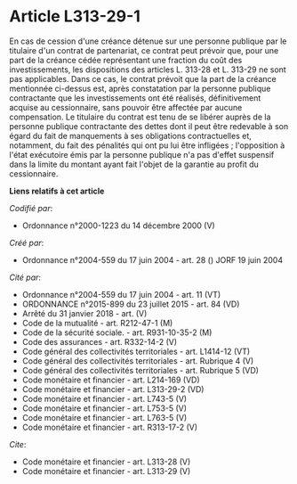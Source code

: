 # Article L313-29-1

En cas de cession d'une créance détenue sur une personne publique par le titulaire d'un contrat de partenariat, ce contrat
peut prévoir que, pour une part de la créance cédée représentant une fraction du coût des investissements, les dispositions
des articles L. 313-28 et L. 313-29 ne sont pas applicables. Dans ce cas, le contrat prévoit que la part de la créance
mentionnée ci-dessus est, après constatation par la personne publique contractante que les investissements ont été réalisés,
définitivement acquise au cessionnaire, sans pouvoir être affectée par aucune compensation. Le titulaire du contrat est tenu
de se libérer auprès de la personne publique contractante des dettes dont il peut être redevable à son égard du fait de
manquements à ses obligations contractuelles et, notamment, du fait des pénalités qui ont pu lui être infligées ;
l'opposition à l'état exécutoire émis par la personne publique n'a pas d'effet suspensif dans la limite du montant ayant fait
l'objet de la garantie au profit du cessionnaire.

**Liens relatifs à cet article**

_Codifié par_:

  - Ordonnance n°2000-1223 du 14 décembre 2000 (V)

_Créé par_:

  - Ordonnance n°2004-559 du 17 juin 2004 - art. 28 () JORF 19 juin 2004

_Cité par_:

  - Ordonnance n°2004-559 du 17 juin 2004 - art. 11 (VT)
  - ORDONNANCE n°2015-899 du 23 juillet 2015 - art. 84 (VD)
  - Arrêté du 31 janvier 2018 - art. (V)
  - Code de la mutualité - art. R212-47-1 (M)
  - Code de la sécurité sociale. - art. R931-10-35-2 (M)
  - Code des assurances - art. R332-14-2 (V)
  - Code général des collectivités territoriales - art. L1414-12 (VT)
  - Code général des collectivités territoriales - art. Rubrique 4 (V)
  - Code général des collectivités territoriales - art. Rubrique 5 (VD)
  - Code monétaire et financier - art. L214-169 (VD)
  - Code monétaire et financier - art. L313-29-2 (VD)
  - Code monétaire et financier - art. L743-5 (V)
  - Code monétaire et financier - art. L753-5 (V)
  - Code monétaire et financier - art. L763-5 (V)
  - Code monétaire et financier - art. R313-17-2 (V)

_Cite_:

  - Code monétaire et financier - art. L313-28 (V)
  - Code monétaire et financier - art. L313-29 (V)
